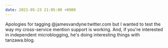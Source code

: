 ```yaml
---
date: 2021-05-23 21:05:00 +0900
---
```


Apologies for tagging @jamesvandyne:twitter.com but I wanted to test the way my cross-service mention support is working. And, if you're interested in independent microblogging, he's doing interesting things with tanzawa.blog.

